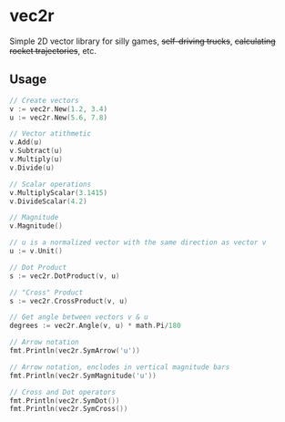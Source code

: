 # vec2r
Simple 2D vector library for silly games, ~~self-driving trucks~~, ~~calculating rocket trajectories~~, etc.

## Usage
```go
// Create vectors
v := vec2r.New(1.2, 3.4)
u := vec2r.New(5.6, 7.8)

// Vector atithmetic
v.Add(u)
v.Subtract(u)
v.Multiply(u)
v.Divide(u)

// Scalar operations
v.MultiplyScalar(3.1415)
v.DivideScalar(4.2)

// Magnitude
v.Magnitude()

// u is a normalized vector with the same direction as vector v
u := v.Unit()

// Dot Product
s := vec2r.DotProduct(v, u)

// "Cross" Product
s := vec2r.CrossProduct(v, u)

// Get angle between vectors v & u
degrees := vec2r.Angle(v, u) * math.Pi/180

// Arrow notation
fmt.Println(vec2r.SymArrow('u'))

// Arrow notation, enclodes in vertical magnitude bars
fmt.Println(vec2r.SymMagnitude('u'))

// Cross and Dot operators
fmt.Println(vec2r.SymDot())
fmt.Println(vec2r.SymCross())
```
